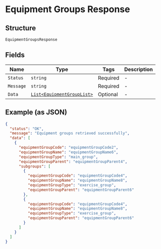 
# Equipment Groups Response

## Structure

`EquipmentGroupsResponse`

## Fields

| Name | Type | Tags | Description |
|  --- | --- | --- | --- |
| `Status` | `string` | Required | - |
| `Message` | `string` | Required | - |
| `Data` | [`List<EquipmentGroupList>`](../../doc/models/equipment-group-list.md) | Optional | - |

## Example (as JSON)

```json
{
  "status": "OK",
  "message": "Equipment groups retrieved successfully",
  "data": [
    {
      "equipmentGroupCode": "equipmentGroupCode2",
      "equipmentGroupName": "equipmentGroupName6",
      "equipmentGroupType": "main_group",
      "equipmentGroupParent": "equipmentGroupParent4",
      "subgroups": [
        {
          "equipmentGroupCode": "equipmentGroupCode4",
          "equipmentGroupName": "equipmentGroupName8",
          "equipmentGroupType": "exercise_group",
          "equipmentGroupParent": "equipmentGroupParent6"
        },
        {
          "equipmentGroupCode": "equipmentGroupCode4",
          "equipmentGroupName": "equipmentGroupName8",
          "equipmentGroupType": "exercise_group",
          "equipmentGroupParent": "equipmentGroupParent6"
        }
      ]
    }
  ]
}
```

